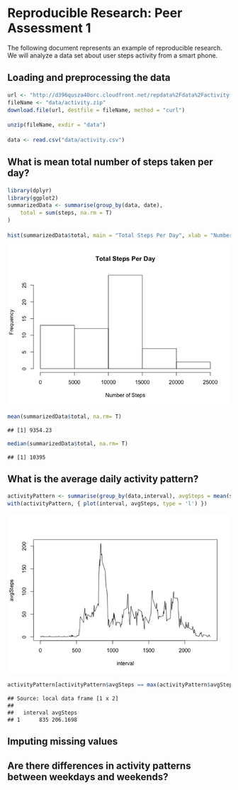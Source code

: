 # Reproducible Research: Peer Assessment 1

The following document represents an example of reproducible research. We will analyze a data set about user steps activity from a smart phone.

## Loading and preprocessing the data

```r
url <- "http://d396qusza40orc.cloudfront.net/repdata%2Fdata%2Factivity.zip"
fileName <- "data/activity.zip"
download.file(url, destfile = fileName, method = "curl")

unzip(fileName, exdir = "data")

data <- read.csv("data/activity.csv")
```
## What is mean total number of steps taken per day?

```r
library(dplyr)
library(ggplot2)
summarizedData <- summarise(group_by(data, date),  
    total = sum(steps, na.rm = T)
)

hist(summarizedData$total, main = "Total Steps Per Day", xlab = "Number of Steps")
```

![](./Assignment_files/figure-html/unnamed-chunk-2-1.png) 

```r
mean(summarizedData$total, na.rm= T)
```

```
## [1] 9354.23
```

```r
median(summarizedData$total, na.rm= T)
```

```
## [1] 10395
```

## What is the average daily activity pattern?

```r
activityPattern <- summarise(group_by(data,interval), avgSteps = mean(steps, na.rm = T))
with(activityPattern, { plot(interval, avgSteps, type = 'l') })
```

![](./Assignment_files/figure-html/unnamed-chunk-3-1.png) 

```r
activityPattern[activityPattern$avgSteps == max(activityPattern$avgSteps),]
```

```
## Source: local data frame [1 x 2]
## 
##   interval avgSteps
## 1      835 206.1698
```

## Imputing missing values


## Are there differences in activity patterns between weekdays and weekends?

